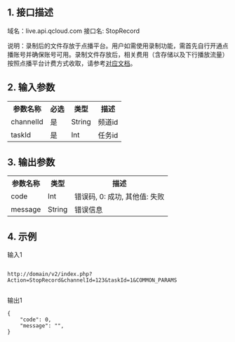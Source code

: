## 1. 接口描述

域名：live.api.qcloud.com
接口名: StopRecord

说明：录制后的文件存放于点播平台。用户如需使用录制功能，需首先自行开通点播账号并确保账号可用。录制文件存放后，相关费用（含存储以及下行播放流量）按照点播平台计费方式收取，请参考[对应文档](http://www.qcloud.com/doc/product/266/%E8%AE%A1%E8%B4%B9%E8%AF%B4%E6%98%8E)。



## 2. 输入参数
</b></th>
<table class="t"><tbody><tr>
<th><b>参数名称</b></th>
<th><b>必选</b></th>
<th><b>类型</b></th>
<th><b>描述</b></th>
<tr>
<td> channelId
<td> 是
<td> String
<td> 频道id
<tr>
<td> taskId
<td> 是
<td> Int
<td> 任务id
<tr>


</tbody></table>


</b></th>

## 3. 输出参数
</b></th>
<table class="t"><tbody><tr>
<th><b>参数名称</b></th>
<th><b>类型</b></th>
<th><b>描述</b></th>
<tr>
<td> code
<td> Int
<td> 错误码, 0: 成功, 其他值: 失败
<tr>
<td> message
<td> String
<td> 错误信息
<tr>

</tbody></table>

</b></th>

## 4. 示例

输入1
```

http://domain/v2/index.php?Action=StopRecord&channelId=123&taskId=1&COMMON_PARAMS


```

输出1
```
{
    "code": 0,
    "message": "",
}

```

